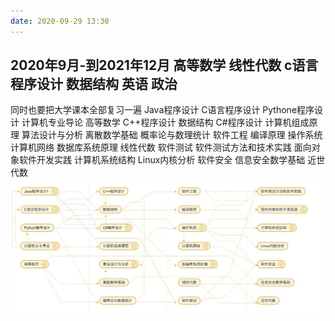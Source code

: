 ```yaml
---
date: 2020-09-29 13:30
---
```

2020年9月-到2021年12月
高等数学
线性代数
c语言程序设计
数据结构
英语
政治
----
同时也要把大学课本全部复习一遍
Java程序设计
C语言程序设计
Pythone程序设计
计算机专业导论
高等数学
C++程序设计
数据结构
C#程序设计
计算机组成原理
算法设计与分析
离散数学基础
概率论与数理统计
软件工程
编译原理
操作系统
计算机网络
数据库系统原理
线性代数
软件测试
软件测试方法和技术实践
面向对象软件开发实践
计算机系统结构
Linux内核分析
软件安全
信息安全数学基础
近世代数
![0.jpg][1]


  [1]: /images/structure/books.jpg